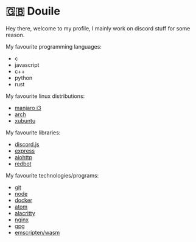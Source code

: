 # 🇬🇧 Douile
Hey there, welcome to my profile, I mainly work on discord stuff for some reason.

My favourite programming languages:
- c
- javascript
- c++
- python
- rust

My favourite linux distributions:
- [manjaro i3](https://www.manjaro.org/downloads/community/i3/)
- [arch](https://www.archlinux.org/)
- [xubuntu](https://xubuntu.org/)

My favourite libraries:
- [discord.js](https://discord.js.org)
- [express](https://expressjs.com)
- [aiohttp](https://github.com/aio-libs/aiohttp)
- [redbot](https://github.com/Cog-Creators/Red-DiscordBot)

My favourite technologies/programs:
- [git](https://git-scm.com/)
- [node](https://nodejs.org)
- [docker](https://docker.com/)
- [atom](https://atom.io)
- [alacritty](https://github.com/alacritty/alacritty)
- [nginx](https://www.nginx.com/)
- [gpg](https://gnupg.org/)
- [emscripten/wasm](https://emscripten.org/)
